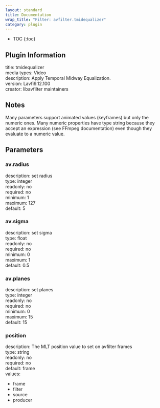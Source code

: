 ```yaml
---
layout: standard
title: Documentation
wrap_title: "Filter: avfilter.tmidequalizer"
category: plugin
---
```

* TOC
{:toc}

## Plugin Information

title: tmidequalizer  
media types:
Video  
description: Apply Temporal Midway Equalization.  
version: Lavfi9.12.100  
creator: libavfilter maintainers  

## Notes

Many parameters support animated values (keyframes) but only the numeric ones. Many numeric properties have type string because they accept an expression (see FFmpeg documentation) even though they evaluate to a numeric value.

## Parameters

### av.radius

  
description:
set radius  
type: integer  
readonly: no  
required: no  
minimum: 1  
maximum: 127  
default: 5  

### av.sigma

  
description:
set sigma  
type: float  
readonly: no  
required: no  
minimum: 0  
maximum: 1  
default: 0.5  

### av.planes

  
description:
set planes  
type: integer  
readonly: no  
required: no  
minimum: 0  
maximum: 15  
default: 15  

### position

  
description:
The MLT position value to set on avfilter frames  
type: string  
readonly: no  
required: no  
default: frame  
values:  

* frame
* filter
* source
* producer

